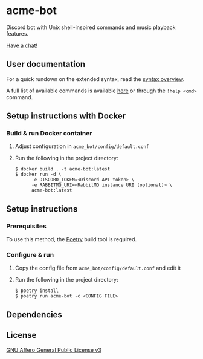 # acme-bot

Discord bot with Unix shell-inspired commands and music playback features.

[Have a chat!](https://discordapp.com/users/596614462019207178)

User documentation
------------------

For a quick rundown on the extended syntax, read the [syntax overview](docs/shell_syntax.md).

A full list of available commands is available [here](docs/commands.md) or through the `!help <cmd>` command.

Setup instructions with Docker
-----------

### Build & run Docker container

1. Adjust configuration in `acme_bot/config/default.conf`
2. Run the following in the project directory:

    ```console
    $ docker build . -t acme-bot:latest
    $ docker run -d \
          -e DISCORD_TOKEN=<Discord API token> \
          -e RABBITMQ_URI=<RabbitMQ instance URI (optional)> \
          acme-bot:latest
    ```

Setup instructions
-----------

### Prerequisites

To use this method, the [Poetry](https://python-poetry.org) build tool is required.

### Configure & run

1. Copy the config file from `acme_bot/config/default.conf` and edit it
2. Run the following in the project directory:

    ```console
    $ poetry install
    $ poetry run acme-bot -c <CONFIG FILE>
    ```

Dependencies
------------

License
-------

[GNU Affero General Public License v3](https://opensource.org/licenses/AGPL-3.0)
